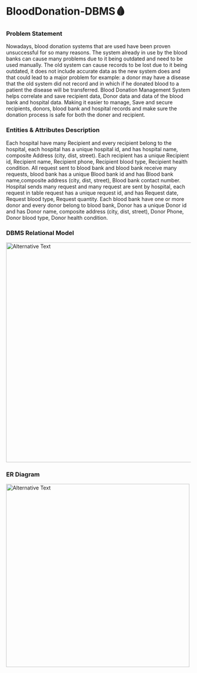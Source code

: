 # BloodDonation-DBMS🩸


### Problem Statement

Nowadays, blood donation systems that are used have been proven unsuccessful for so many reasons. The system already in use by the blood banks can cause many problems due to it being outdated and need to be used manually. The old system can cause records to be lost due to it being outdated, it does not include accurate data as the new system does and that could lead to a major problem for example: a donor may have a disease that the old system did not record and in which if he donated blood to a patient the disease will be transferred. Blood Donation Management System helps correlate and save recipient data, Donor data and data of the blood bank and hospital data. Making it easier to manage, Save and secure recipients, donors, blood bank and hospital records and make sure the donation process is safe for both the doner and recipient.

### Entities & Attributes Description

Each hospital have many Recipient and every recipient belong to the hospital, each hospital has a unique hospital id, and has hospital name, composite Address (city, dist, street). Each recipient has a unique Recipient id, Recipient name, Recipient phone, Recipient blood type, Recipient health condition. All request sent to blood bank and blood bank receive many requests, blood bank has a unique Blood bank id and has Blood bank name,composite address (city, dist, street), Blood bank contact number. Hospital sends many request and many request are sent by hospital, each request in table request has a unique request id, and has Request date, Request blood type, Request quantity. Each blood bank have one or more donor and every donor belong to blood bank, Donor has a unique Donor id and has Donor name, composite address (city, dist, street), Donor Phone, Donor blood type, Donor health condition.

### DBMS Relational Model

<div>
  <img src="https://github.com/rhali-01/BloodDonation-DBMS/assets/109041560/0382d63d-9bf6-4012-b247-9810ad47702a" alt="Alternative Text" width="600">
</div>

### ER Diagram 

<div>
  <img src="https://github.com/rhali-01/BloodDonation-DBMS/assets/109041560/d3c9311d-4131-444e-8987-e8a146920362" alt="Alternative Text" width="500">
</div>
